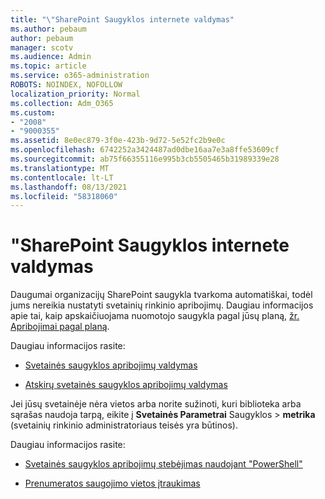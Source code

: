 ```yaml
---
title: "\"SharePoint Saugyklos internete valdymas"
ms.author: pebaum
author: pebaum
manager: scotv
ms.audience: Admin
ms.topic: article
ms.service: o365-administration
ROBOTS: NOINDEX, NOFOLLOW
localization_priority: Normal
ms.collection: Adm_O365
ms.custom:
- "2008"
- "9000355"
ms.assetid: 8e0ec879-3f0e-423b-9d72-5e52fc2b9e0c
ms.openlocfilehash: 6742252a3424487ad0dbe16aa7e3a8ffe53609cf
ms.sourcegitcommit: ab75f66355116e995b3cb5505465b31989339e28
ms.translationtype: MT
ms.contentlocale: lt-LT
ms.lasthandoff: 08/13/2021
ms.locfileid: "58318060"
---
```

# <a name="manage-your-sharepoint-online-storage"></a>"SharePoint Saugyklos internete valdymas

Daugumai organizacijų SharePoint saugykla tvarkoma automatiškai, todėl jums nereikia nustatyti svetainių rinkinio apribojimų. Daugiau informacijos apie tai, kaip apskaičiuojama nuomotojo saugykla pagal jūsų planą, [žr. Apribojimai pagal planą](https://docs.microsoft.com/office365/servicedescriptions/sharepoint-online-service-description/sharepoint-online-limits?redirectedfrom=MSDN#limits-by-plan).

Daugiau informacijos rasite:

- [Svetainės saugyklos apribojimų valdymas](https://docs.microsoft.com/sharepoint/manage-site-collection-storage-limits)

- [Atskirų svetainės saugyklos apribojimų valdymas](https://docs.microsoft.com/sharepoint/manage-site-collection-storage-limits#manage-individual-site-storage-limits)

Jei jūsų svetainėje nėra vietos arba norite sužinoti, kuri biblioteka arba sąrašas naudoja tarpą, eikite į **Svetainės Parametrai** Saugyklos  >  **metrika** (svetainių rinkinio administratoriaus teisės yra būtinos).

Daugiau informacijos rasite:

- [Svetainės saugyklos apribojimų stebėjimas naudojant "PowerShell"](https://docs.microsoft.com/sharepoint/manage-site-collection-storage-limits#monitor-site-storage-limits-by-using-powershell)

- [Prenumeratos saugojimo vietos įtraukimas](https://docs.microsoft.com/microsoft-365/commerce/add-storage-space) 
  